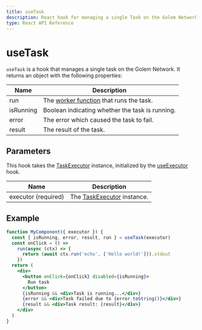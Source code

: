 ```yaml
---
title: useTask
description: React hook for managing a single Task on the Golem Network
type: React API Reference
---
```


# useTask

`useTask` is a hook that manages a single task on the Golem Network. It returns an object with the following properties:

| Name      | Description                                                                                  |
| --------- | -------------------------------------------------------------------------------------------- |
| run       | The [worker function](/docs/golem-js/reference/modules/task_work#worker) that runs the task. |
| isRunning | Boolean indicating whether the task is running.                                              |
| error     | The error which caused the task to fail.                                                     |
| result    | The result of the task.                                                                      |

## Parameters

This hook takes the [TaskExecutor](/docs/golem-js/reference/classes/executor_executor.TaskExecutor) instance, initialized by the [useExecutor](/docs/creators/javascript/react/use-executor) hook.

| Name                | Description                                                                                   |
| ------------------- | --------------------------------------------------------------------------------------------- |
| executor (required) | The [TaskExecutor](/docs/golem-js/reference/classes/executor_executor.TaskExecutor) instance. |

## Example

```jsx
function MyComponent({ executor }) {
  const { isRunning, error, result, run } = useTask(executor)
  const onClick = () =>
    run(async (ctx) => {
      return (await ctx.run('echo', ['Hello world!'])).stdout
    })
  return (
    <div>
      <button onClick={onClick} disabled={isRunning}>
        Run task
      </button>
      {isRunning && <div>Task is running...</div>}
      {error && <div>Task failed due to {error.toString()}</div>}
      {result && <div>Task result: {result}</div>}
    </div>
  )
}
```
